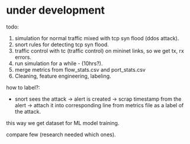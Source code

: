 # under development
todo:
1. simulation for normal traffic mixed with tcp syn flood (ddos attack).
2. snort rules for detecting tcp syn flood.
3. traffic control with tc (traffic control) on mininet links, so we get tx, rx errors.
4. run simulation for a while - (10hrs?).
5. merge metrics from flow_stats.csv and port_stats.csv
6. Cleaning, feature engineering, labeling.

how to label?:

* snort sees the attack -> alert is created -> scrap timestamp from the alert -> 
attach it into corresponding line from metrics file as a label of the attack.

this way we get dataset for ML model training.

compare few (research needed which ones).